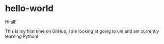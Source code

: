 # hello-world

Hi all!

This is my first time on GitHub, I am looking at going to uni and am currently learning Python!
